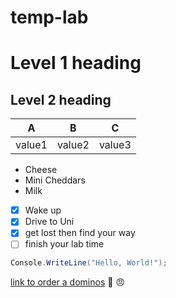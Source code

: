 # temp-lab
# Level 1 heading
## Level 2 heading

|A|B|C|
|---|---|---|
|value1|value2|value3|

- Cheese
- Mini Cheddars
- Milk
- [x] Wake up
- [x] Drive to Uni
- [x] get lost then find your way
- [ ] finish your lab time
```cs
Console.WriteLine("Hello, World!");
```
[link to order a dominos](https://www.dominos.co.uk/)
:rainbow:
:angry:
